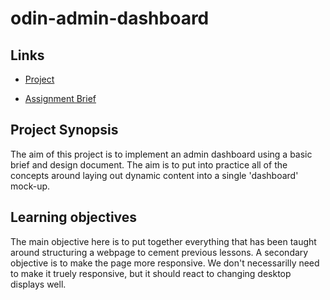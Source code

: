 # odin-admin-dashboard

## Links

- [Project](https://anevilpenguin.github.io/odin-admin-dashboard/)

- [Assignment Brief](https://www.theodinproject.com/lessons/node-path-intermediate-html-and-css-admin-dashboard)

## Project Synopsis

The aim of this project is to implement an admin dashboard using a basic brief and design document.
The aim is to put into practice all of the concepts around laying out dynamic content into a single 'dashboard' mock-up.

## Learning objectives

The main objective here is to put together everything that has been taught around structuring a webpage to cement previous lessons.
A secondary objective is to make the page more responsive. We don't necessarilly need to make it truely responsive, but it should react to changing desktop displays well.
